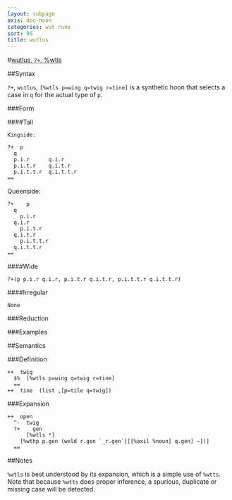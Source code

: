 ```yaml
---
layout: subpage
axis: doc-hoon
categories: wut rune
sort: 95
title: wutlus
---
```




#[wutlus, `?+`, %wtls](#wtls)

##Syntax

`?+`, `wutlus`, `[%wtls p=wing q=twig r=tine]` is a synthetic
hoon that selects a case in `q` for the actual type of `p`.

###Form

####Tall

    Kingside:

    ?+  p
      q
      p.i.r      q.i.r
      p.i.t.r    q.i.t.r
      p.i.t.t.r  q.i.t.t.r
    ==

Queenside:

    ?+    p
      q
        p.i.r      
      q.i.r
        p.i.t.r    
      q.i.t.r
        p.i.t.t.r  
      q.i.t.t.r
    ==

####Wide

    ?+(p p.i.r q.i.r, p.i.t.r q.i.t.r, p.i.t.t.r q.i.t.t.r)

####Irregular

    None

###Reduction

###Examples

##Semantics

###Definition

    ++  twig  
      $%  [%wtls p=wing q=twig r=tine]
      ==
    ++  tine  (list ,[p=tile q=twig])

###Expansion

    ++  open
      ^-  twig
      ?+    gen
          [%wtls *]
        [%wthp p.gen (weld r.gen `_r.gen`[[[%axil %noun] q.gen] ~])]
      ==

##Notes

`%wtls` is best understood by its expansion, which is a simple
use of `%wtts`.  Note that because `%wtts` does proper inference,
a spurious, duplicate or missing case will be detected.

